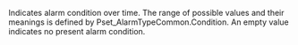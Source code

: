 Indicates alarm condition over time. The range of possible values and their meanings is defined by Pset_AlarmTypeCommon.Condition. An empty value indicates no present alarm condition.
